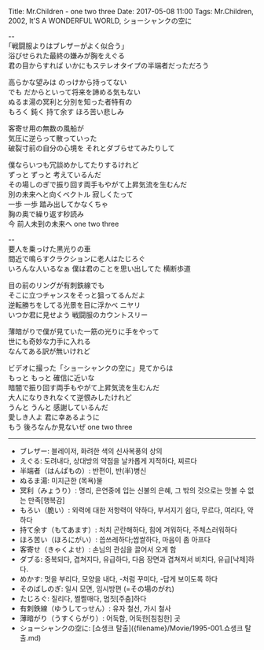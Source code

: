 Title: Mr.Children -  one two three
Date: 2017-05-08 11:00
Tags: Mr.Children, 2002, It'S A WONDERFUL WORLD, ショーシャンクの空に


--  
｢戦闘服よりはブレザーがよく似合う｣  
浴びせられた最終の嫌みが胸をえぐる  
君の目からすれば いかにもステレオタイプの半端者だっただろう  
  
高らかな望みは のっけから持ってない  
でも だからといって将来を諦める気もない  
ぬるま湯の冥利と分別を知った者特有の  
もろく 鈍く 持て余す ほろ苦い悲しみ  
  
客寄せ用の無数の風船が  
気圧に逆らって散っていった  
破裂寸前の自分の心境を それとダブらせてみたりして  
  
僕ならいつも冗談めかしてたりするけれど  
ずっと ずっと 考えているんだ  
その場しのぎで振り回す両手もやがて上昇気流を生むんだ  
別の未来へと向くベクトル 寂しくたって  
一歩 一歩 踏み出してかなくちゃ  
胸の奥で繰り返す秒読み  
今 前人未到の未来へ one two three
  
--  
要人を乗っけた黒光りの車  
間近で鳴らすクラクションに老人はたじろぐ  
いろんな人いるなぁ 僕は君のことを思い出してた 横断歩道  
  
目の前のリングが有刺鉄線でも  
そこに立つチャンスをそっと狙ってるんだよ  
逆転勝ちをしてる光景を目に浮かべ ニヤリ  
いつか君に見せよう 戦闘服のカウントスリー  
  
薄暗がりで僕が見ていた一筋の光りに手をやって  
世にも奇妙な力手に入れる  
なんてある訳が無いけれど  
  
ビデオに撮った「ショーシャンクの空に」見てからは  
もっと もっと 確信に近いな  
暗闇で振り回す両手もやがて上昇気流を生むんだ  
大人になりきれなくて逆恨みしたけれど  
うんと うんと 感謝しているんだ  
愛しき人よ 君に幸あるように  
もう 後ろなんか見ないぜ one two three

---

>
- ブレザー: 블레이저, 화려한 색의 신사복풍의 상의
- えぐる: 도려내다, 상대방의 약점을 날카롭게 지적하다, 찌르다
- 半端者（はんぱもの）: 반편이, 반(半)병신
- ぬるま湯: 미지근한 (목욕)물
- 冥利（みょうり）: 명리, 은연중에 입는 신불의 은혜, 그 밖의 것으로는 맛볼 수 없는 만족[행복감]
- もろい（脆い）: 외력에 대한 저항력이 약하다, 부서지기 쉽다, 무르다, 여리다, 약하다
- 持て余す（もてあます）: 처치 곤란해하다, 힘에 겨워하다, 주체스러워하다
- ほろ苦い（ほろにがい）: 씁쓰레하다;쌉쌀하다, 마음이 좀 아프다
- 客寄せ（きゃくよせ）: 손님의 관심을 끌어서 오게 함
- ダブる: 중복되다, 겹쳐지다, 유급하다, 다음 장면과 겹쳐져서 비치다, 유급[낙제]하다.
- めかす: 멋을 부리다, 모양을 내다, -처럼 꾸미다, -답게 보이도록 하다
- そのばしのぎ: 일시 모면, 임시방편 (=その場のがれ)
- たじろぐ: 질리다, 쩔쩔매다, 멈칫[주춤]하다
- 有刺鉄線（ゆうしてっせん）: 유자 철선, 가시 철사
- 薄暗がり（うすくらがり）: 어둑함, 어둑한[침침한] 곳
- ショーシャンクの空に: [쇼생크 탈출]({filename}/Movie/1995-001.쇼생크 탈출.md)
